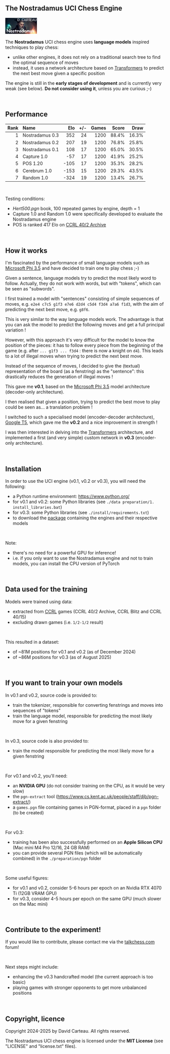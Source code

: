 ## The Nostradamus UCI Chess Engine

![Logo](https://github.com/david-carteau/nostradamus/blob/main/v0.1%20(decoder)/nostradamus.jpg)

The **Nostradamus** UCI chess engine uses **language models** inspired techniques to play chess:
- unlike other engines, it does not rely on a traditional search tree to find the optimal sequence of moves
- instead, it uses a network architecture based on [Transformers](https://arxiv.org/abs/1706.03762) to predict the next best move given a specific position

The engine is still in the **early stages of development** and is currently very weak (see below). **Do not consider using it**, unless you are curious ;-)

<br/>

## Performance

| Rank | Name            | Elo  | +/- | Games | Score | Draw |
| ---: | :-------------- | ---: | --: | ----: | ----: | ----: |
| 1    | Nostradamus 0.3 | 352  | 24  | 1200  | 88.4% | 16.3%|
| 2    | Nostradamus 0.2 | 207  | 19  | 1200  | 76.8% | 25.8%|
| 3    | Nostradamus 0.1 | 108  | 17  | 1200  | 65.0% | 30.5%|
| 4    | Capture 1.0     | -57  | 17  | 1200  | 41.9% | 25.2%|
| 5    | POS 1.20        | -105 | 17  | 1200  | 35.3% | 28.2%|
| 6    | Cerebrum 1.0    | -153 | 15  | 1200  | 29.3% | 43.5%|
| 7    | Random 1.0      | -324 | 19  | 1200  | 13.4% | 26.7%|

<br/>

Testing conditions:
- _Hert500.pgn_ book, 100 repeated games by engine, depth = 1
- Capture 1.0 and Random 1.0 were specifically developed to evaluate the Nostradamus engine
- POS is ranked 417 Elo on [CCRL 40/2 Archive](https://www.computerchess.org.uk/ccrl/402.archive/)

<br/>

## How it works

I'm fascinated by the performance of small language models such as [Microsoft Phi 3.5](https://huggingface.co/microsoft/Phi-3.5-mini-instruct) and have decided to train one to play chess ;-)

Given a sentence, language models try to predict the most likely word to follow. Actually, they do not work with words, but with "tokens", which can be seen as "subwords".

I first trained a model with "sentences" consisting of simple sequences of moves, e.g. `e2e4 c7c5 g1f3 e7e6 d2d4 c5d4 f3d4 a7a6 f1d3`, with the aim of predicting the next best move, e.g. `g8f6`.

This is very similar to the way language models work. The advantage is that you can ask the model to predict the following moves and get a full principal variation !

However, with this approach it's very difficult for the model to know the position of the pieces: it has to follow every piece from the beginning of the game (e.g. after `... g1f3 ... f3d4` : there is now a knight on `d4`). This leads to a lot of illegal moves when trying to predict the next best move.

Instead of the sequence of moves, I decided to give the (textual) representation of the board (as a fenstring) as the "sentence": this drastically reduces the generation of illegal moves !

This gave me **v0.1**, based on the [Microsoft Phi 3.5](https://huggingface.co/microsoft/Phi-3.5-mini-instruct) model architecture (decoder-only architecture).

I then realised that given a position, trying to predict the best move to play could be seen as... a translation problem !

I switched to such a specialised model (encoder-decoder architecture), [Google T5](https://huggingface.co/google-t5/t5-base), which gave me the **v0.2** and a nice improvement in strength !

I was then interested in delving into the [Transformers](https://arxiv.org/abs/1706.03762) architecture, and implemented a first (and very simple) custom network in **v0.3** (encoder-only architecture).

<br/>

## Installation

In order to use the UCI engine (v0.1, v0.2 or v0.3), you will need the following:
- a Python runtime environment: https://www.python.org/
- for v0.1 and v0.2: some Python libraries (see `./data preparation/1. install_libraries.bat`)
- for v0.3: some Python libraries (see `./install/requirements.txt`)
- to download the [package](https://www.orionchess.com/download/Nostradamus-v0.1-to-v0.3.zip) containing the engines and their respective models

<br/>

Note:
- there's no need for a powerful GPU for inference!
- i.e. if you only want to use the Nostradamus engine and not to train models, you can install the CPU version of PyTorch

<br/>

## Data used for the training

Models were trained using data:
- extracted from [CCRL](https://www.computerchess.org.uk/ccrl/) games (CCRL 40/2 Archive, CCRL Blitz and CCRL 40/15)
- excluding drawn games (i.e. `1/2-1/2` result)

<br/>

This resulted in a dataset:
- of ~81M positions for v0.1 and v0.2 (as of December 2024)
- of ~86M positions for v0.3 (as of August 2025)

<br/>

## If you want to train your own models

In v0.1 and v0.2, source code is provided to:

- train the tokenizer, responsible for converting fenstrings and moves into sequences of "tokens"
- train the language model, responsible for predicting the most likely move for a given fenstring

<br/>

In v0.3, source code is also provided to:

- train the model responsible for predicting the most likely move for a given fenstring

<br/>

For v0.1 and v0.2, you'll need:

- an **NVIDIA GPU** (do not consider training on the CPU, as it would be very slow)
- the `pgn-extract` tool (https://www.cs.kent.ac.uk/people/staff/djb/pgn-extract/)
- a `games.pgn` file containing games in PGN-format, placed in a `pgn` folder (to be created)

<br/>

For v0.3:

- training has been also successfully performed on an **Apple Silicon CPU** (Mac mini M4 Pro 12/16, 24 GB RAM)
- you can provide several PGN files (which will be automatically combined) in the `./preparation/pgn` folder

<br/>

Some useful figures:

- for v0.1 and v0.2, consider 5-6 hours per epoch on an Nvidia RTX 4070 Ti (12GB VRAM GPU)
- for v0.3, consider 4-5 hours per epoch on the same GPU (much slower on the Mac mini)

<br/>

## Contribute to the experiment!

If you would like to contribute, please contact me via the [talkchess.com](https://www.talkchess.com) forum!

<br/>

Next steps might include:

- enhancing the v0.3 handcrafted model (the current approach is too basic)
- playing games with stronger opponents to get more unbalanced positions

<br/>


## Copyright, licence

Copyright 2024-2025 by David Carteau. All rights reserved.

The Nostradamus UCI chess engine is licensed under the **MIT License** (see "LICENSE" and "license.txt" files).
